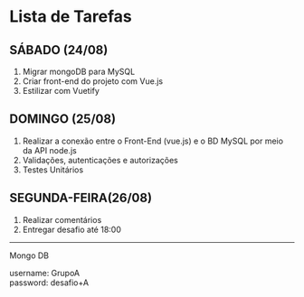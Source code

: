 # Lista de Tarefas

## SÁBADO (24/08)

1. Migrar mongoDB para MySQL
2. Criar front-end do projeto com Vue.js
3. Estilizar com Vuetify

## DOMINGO (25/08)

1. Realizar a conexão entre o Front-End (vue.js) e o BD MySQL por meio da API node.js
2. Validações, autenticações e autorizações
3. Testes Unitários

## SEGUNDA-FEIRA(26/08)

1. Realizar comentários
2. Entregar desafio até 18:00

---

Mongo DB

username: GrupoA
<br>
password: desafio+A
